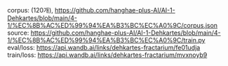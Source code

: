 corpus: (120개), https://github.com/hanghae-plus-AI/AI-1-Dehkartes/blob/main/4-1/%EC%8B%AC%ED%99%94%EA%B3%BC%EC%A0%9C/corpus.json  
source: https://github.com/hanghae-plus-AI/AI-1-Dehkartes/blob/main/4-1/%EC%8B%AC%ED%99%94%EA%B3%BC%EC%A0%9C/train.py  
eval/loss: https://api.wandb.ai/links/dehkartes-fractarium/fe01udja  
train/loss: https://api.wandb.ai/links/dehkartes-fractarium/mvxnoyb9
